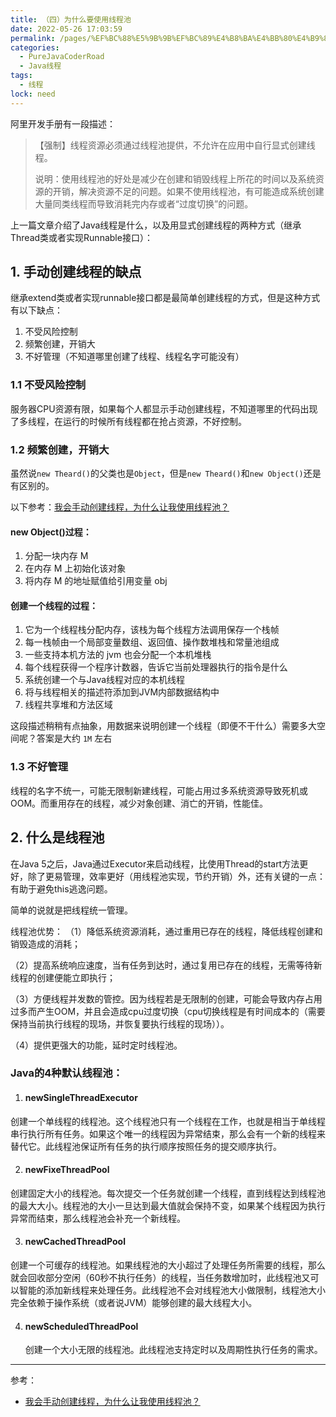 ```yaml
---
title: （四）为什么要使用线程池
date: 2022-05-26 17:03:59
permalink: /pages/%EF%BC%88%E5%9B%9B%EF%BC%89%E4%B8%BA%E4%BB%80%E4%B9%88%E8%A6%81%E4%BD%BF%E7%94%A8%E7%BA%BF%E7%A8%8B%E6%B1%A0
categories: 
  - PureJavaCoderRoad
  - Java线程
tags: 
  - 线程
lock: need
---
```

阿里开发手册有一段描述：

>【强制】线程资源必须通过线程池提供，不允许在应用中自行显式创建线程。
>
>说明：使用线程池的好处是减少在创建和销毁线程上所花的时间以及系统资源的开销，解决资源不足的问题。如果不使用线程池，有可能造成系统创建大量同类线程而导致消耗完内存或者“过度切换”的问题。

上一篇文章介绍了Java线程是什么，以及用显式创建线程的两种方式（继承Thread类或者实现Runnable接口）：

## 1. 手动创建线程的缺点

继承extend类或者实现runnable接口都是最简单创建线程的方式，但是这种方式有以下缺点：

1. 不受风险控制
2. 频繁创建，开销大
3. 不好管理（不知道哪里创建了线程、线程名字可能没有）

### 1.1 不受风险控制

服务器CPU资源有限，如果每个人都显示手动创建线程，不知道哪里的代码出现了多线程，在运行的时候所有线程都在抢占资源，不好控制。

### 1.2 频繁创建，开销大

虽然说`new Theard()`的父类也是`Object`，但是`new Theard()`和`new Object()`还是有区别的。

以下参考：[我会手动创建线程，为什么让我使用线程池？](https://mp.weixin.qq.com/s/LilY5ZfsaMLELf6e13Hlzw)

#### new Object()过程：

1. 分配一块内存 M
2. 在内存 M 上初始化该对象
3. 将内存 M 的地址赋值给引用变量 obj

#### 创建一个线程的过程：

1. 它为一个线程栈分配内存，该栈为每个线程方法调用保存一个栈帧
2. 每一栈帧由一个局部变量数组、返回值、操作数堆栈和常量池组成
3. 一些支持本机方法的 jvm 也会分配一个本机堆栈
4. 每个线程获得一个程序计数器，告诉它当前处理器执行的指令是什么
5. 系统创建一个与Java线程对应的本机线程
6. 将与线程相关的描述符添加到JVM内部数据结构中
7. 线程共享堆和方法区域

这段描述稍稍有点抽象，用数据来说明创建一个线程（即便不干什么）需要多大空间呢？答案是大约  `1M`  左右

### 1.3 不好管理

线程的名字不统一，可能无限制新建线程，可能占用过多系统资源导致死机或OOM。而重用存在的线程，减少对象创建、消亡的开销，性能佳。



## 2. 什么是线程池

在Java 5之后，Java通过Executor来启动线程，比使用Thread的start方法更好，除了更易管理，效率更好（用线程池实现，节约开销）外，还有关键的一点：有助于避免this逃逸问题。

简单的说就是把线程统一管理。

线程池优势：
（1）降低系统资源消耗，通过重用已存在的线程，降低线程创建和销毁造成的消耗；

（2）提高系统响应速度，当有任务到达时，通过复用已存在的线程，无需等待新线程的创建便能立即执行；

（3）方便线程并发数的管控。因为线程若是无限制的创建，可能会导致内存占用过多而产生OOM，并且会造成cpu过度切换（cpu切换线程是有时间成本的（需要保持当前执行线程的现场，并恢复要执行线程的现场））。

（4）提供更强大的功能，延时定时线程池。



### Java的4种默认线程池：

1. #### newSingleThreadExecutor

  创建一个单线程的线程池。这个线程池只有一个线程在工作，也就是相当于单线程串行执行所有任务。如果这个唯一的线程因为异常结束，那么会有一个新的线程来替代它。此线程池保证所有任务的执行顺序按照任务的提交顺序执行。

2. ####  newFixeThreadPool
   

 创建固定大小的线程池。每次提交一个任务就创建一个线程，直到线程达到线程池的最大大小。线程池的大小一旦达到最大值就会保持不变，如果某个线程因为执行异常而结束，那么线程池会补充一个新线程。

3. ####  newCachedThreadPool

  创建一个可缓存的线程池。如果线程池的大小超过了处理任务所需要的线程，那么就会回收部分空闲（60秒不执行任务）的线程，当任务数增加时，此线程池又可以智能的添加新线程来处理任务。此线程池不会对线程池大小做限制，线程池大小完全依赖于操作系统（或者说JVM）能够创建的最大线程大小。

4. #### newScheduledThreadPool
   
   创建一个大小无限的线程池。此线程池支持定时以及周期性执行任务的需求。
   
   

---

参考：

- [我会手动创建线程，为什么让我使用线程池？](https://mp.weixin.qq.com/s/LilY5ZfsaMLELf6e13Hlzw)



